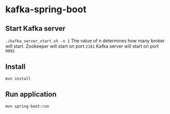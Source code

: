 # kafka-spring-boot

## Start Kafka server
``` ./kafka_server_start.sh -n 1 ```
The value of n determines how many broker will start. 
Zookeeper will start on port ```2181```
Kafka server will start on port ```9092```

## Install
``` mvn install ```

## Run application
``` mvn spring-boot:run ```
